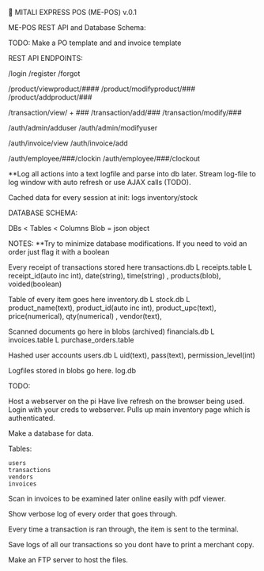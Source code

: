 🌟 MITALI EXPRESS POS (ME-POS) v.0.1



ME-POS REST API and Database Schema:


TODO:
Make a PO template and and invoice template



REST API ENDPOINTS:

/login
/register
/forgot


/product/viewproduct/####
/product/modifyproduct/###
/product/addproduct/###

/transaction/view/ + ###
/transaction/add/###
/transaction/modify/###


/auth/admin/adduser
/auth/admin/modifyuser

/auth/invoice/view
/auth/invoice/add



/auth/employee/###/clockin
/auth/employee/###/clockout




**Log all actions into a text logfile and parse into db later. Stream log-file to log window with auto refresh or use AJAX calls (TODO).


Cached data for every session at init:
	logs
	inventory/stock


DATABASE SCHEMA:

DBs < Tables < Columns
Blob = json object

NOTES:
**Try to minimize database modifications. If you need to void an order just flag it with a boolean


Every receipt of transactions stored here
transactions.db
	L receipts.table
		L receipt_id(auto inc int), date(string), time(string) , products(blob), voided(boolean)

Table of every item goes here
inventory.db
	L stock.db
		L product_name(text), product_id(auto inc int), product_upc(text), price(numerical), qty(numerical) , vendor(text), 


Scanned documents go here in blobs (archived)
financials.db
	L invoices.table
	L purchase_orders.table


Hashed user accounts
users.db
	L uid(text), pass(text), permission_level(int)

Logfiles stored in blobs go here.
log.db




TODO:

Host a webserver on the pi
Have live refresh on the browser being used.
Login with your creds to webserver. Pulls up main inventory page which is authenticated.

Make a database for data.

Tables:

    users
    transactions
    vendors
    invoices

Scan in invoices to be examined later online easily with pdf viewer.

Show verbose log of every order that goes through.

Every time a transaction is ran through, the item is sent to the terminal.

Save logs of all our transactions so you dont have to print a merchant copy.

Make an FTP server to host the files.




